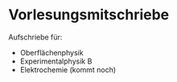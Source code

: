 
# Vorlesungsmitschriebe

Aufschriebe für:

- Oberflächenphysik
- Experimentalphysik B
- Elektrochemie (kommt noch)

